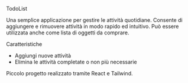 TodoList

Una semplice applicazione per gestire le attività quotidiane. Consente di aggiungere e rimuovere attività in modo rapido ed intuitivo.
Può essere utilizzata anche come lista di oggetti da comprare.

Caratteristiche
 - Aggiungi nuove attività
 - Elimina le attività completate o non più necessarie

Piccolo progetto realizzato tramite React e Tailwind.
